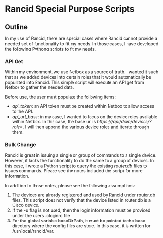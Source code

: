 # Rancid Special Purpose Scripts

## Outline
In my use of Rancid, there are special cases where Rancid cannot provide a needed set of functionality to fit my needs.  In those cases, I have developed the following Pythong scripts to fit my needs.

### API Get
Within my environment, we use Netbox as a source of truth.  I wanted it such that as we added devices into certain roles that it would automatically be populated into Rancid.  This simple script will execute an API get from Netbox to gather the needed data.  

Before use, the user must populate the following items:

+ *api_token*: an API token must be created within Netbox to allow access to the API.  
+ *api_url_base*: in my case, I wanted to focus on the device roles available within Netbox.  In this case, the base url is *https://<URL>/api/dcim/devices/?role=*.  I will then append the various device roles and iterate through them.  

### Bulk Change
Rancid is great in issuing a single or group of commands to a single device.  However, it lacks the functionality to do the same to a group of devices.  In this case, I wrote a Python script to query the existing *router.db* files to issues commands.  Please see the notes included the script for more information.  

In addition to those notes, please see the following assumptions:

1. The devices are already registered and used by Rancid under router.db files.  This script does not verify that the device listed in router.db is a Cisco device.
2. If the -u flag is not used, then the login information must be provided under the users .cloginrc file 
3. For the global variable baseDirPath, it must be pointed to the base directory where the config files are store. In this case, it is written for /usr/local/rancid/var. 

